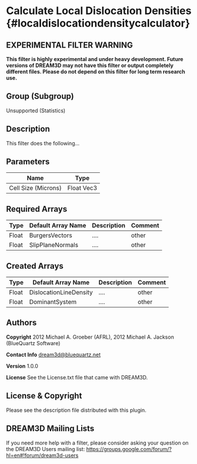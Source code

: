 Calculate Local Dislocation Densities {#localdislocationdensitycalculator}
==========


## EXPERIMENTAL FILTER WARNING ##

__This filter is highly experimental and under heavy development. Future versions of DREAM3D may not have this filter or output completely different files. Please do not depend on this filter for long term research use.__


## Group (Subgroup) ##
Unsupported (Statistics)

## Description ##
This filter does the following...

## Parameters ##
| Name             | Type |
|------------------|------|
| Cell Size (Microns) | Float Vec3 |

## Required Arrays ##

| Type  | Default Array Name | Description | Comment |
|-------|--------------------|-------------|---------|
| Float | BurgersVectors     | ....        | other   |
| Float | SlipPlaneNormals   | ....        | other   |


## Created Arrays ##

| Type  | Default Array Name | Description | Comment |
|-------|--------------------|-------------|---------|
| Float | DislocationLineDensity | ....        | other   |
| Float | DominantSystem     | ....        | other   |



## Authors ##

**Copyright** 2012 Michael A. Groeber (AFRL), 2012 Michael A. Jackson (BlueQuartz Software)

**Contact Info** dream3d@bluequartz.net

**Version** 1.0.0

**License**  See the License.txt file that came with DREAM3D.



## License & Copyright ##

Please see the description file distributed with this plugin.

## DREAM3D Mailing Lists ##

If you need more help with a filter, please consider asking your question on the DREAM3D Users mailing list:
https://groups.google.com/forum/?hl=en#!forum/dream3d-users

